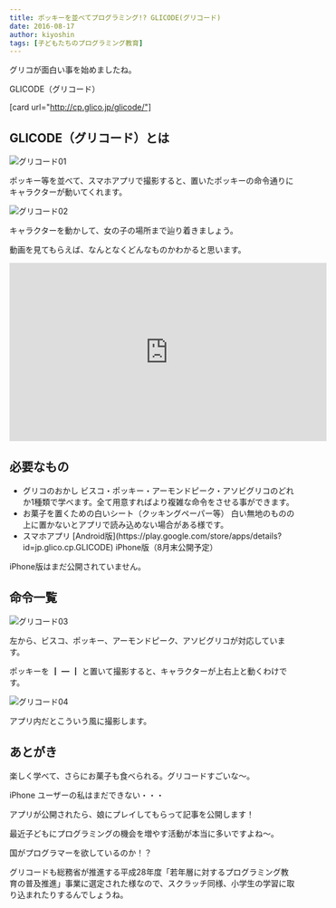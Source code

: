 ```yaml
---
title: ポッキーを並べてプログラミング!? GLICODE(グリコード)
date: 2016-08-17
author: kiyoshin
tags: [子どもたちのプログラミング教育]
---
```


グリコが面白い事を始めましたね。

GLICODE（グリコード）

[card url="http://cp.glico.jp/glicode/"]

<h2>GLICODE（グリコード）とは</h2>

![グリコード01](images/glicode-programming-1.png)

ポッキー等を並べて、スマホアプリで撮影すると、置いたポッキーの命令通りにキャラクターが動いてくれます。

![グリコード02](images/glicode-programming-2.png)

キャラクターを動かして、女の子の場所まで辿り着きましょう。

動画を見てもらえば、なんとなくどんなものかわかると思います。

<iframe width="560" height="315" src="https://www.youtube.com/embed/LhWkR0nUd1A" frameborder="0" allowfullscreen></iframe>

<h2>必要なもの</h2>

<ul>
<li>グリコのおかし
ビスコ・ポッキー・アーモンドピーク・アソビグリコのどれか1種類で学べます。全て用意すればより複雑な命令をさせる事ができます。</li>
<li>お菓子を置くための白いシート（クッキングペーパー等）
白い無地のものの上に置かないとアプリで読み込めない場合がある様です。</li>
<li>スマホアプリ
[Android版](https://play.google.com/store/apps/details?id=jp.glico.cp.GLICODE)
iPhone版（8月末公開予定）</li>
</ul>

iPhone版はまだ公開されていません。

<h2>命令一覧</h2>

![グリコード03](images/glicode-programming-3.png)

左から、ビスコ、ポッキー、アーモンドピーク、アソビグリコが対応しています。

ポッキーを ┃ ━ ┃ と置いて撮影すると、キャラクターが上右上と動くわけです。

![グリコード04](images/glicode-programming-4.png)

アプリ内だとこういう風に撮影します。

<h2>あとがき</h2>

楽しく学べて、さらにお菓子も食べられる。グリコードすごいな～。

iPhone ユーザーの私はまだできない・・・

アプリが公開されたら、娘にプレイしてもらって記事を公開します！

最近子どもにプログラミングの機会を増やす活動が本当に多いですよね～。

国がプログラマーを欲しているのか！？

グリコードも総務省が推進する平成28年度「若年層に対するプログラミング教育の普及推進」事業に選定された様なので、スクラッチ同様、小学生の学習に取り込まれたりするんでしょうね。
